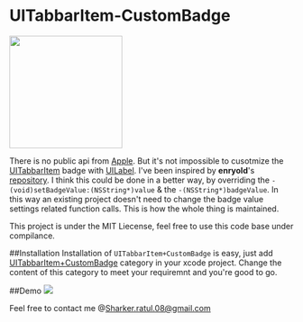 # UITabbarItem-CustomBadge

<img src='https://github.com/ratulSharker/UITabbarItem-CustomBadge/blob/ratul_adding_configurable_properties/iTunesArtwork.jpg' 
width="200px" height="200px">
<br/>

There is no public api from [Apple](https://developer.apple.com/). But it's not impossible to cusotmize the 
[UITabbarItem](https://developer.apple.com/library/ios/documentation/UIKit/Reference/UITabBarItem_Class/) badge 
with [UILabel](https://developer.apple.com/library/ios/documentation/UIKit/Reference/UILabel_Class/). I've been inspired by **enryold**'s [repository](https://github.com/enryold/UITabBarItem-CustomBadge).
I think this could be done in a better way, by overriding the `-(void)setBadgeValue:(NSString*)value` & the `-(NSString*)badgeValue`. In this way an existing project doesn't need to 
change the badge value settings related function calls. This is how the whole thing is maintained.

This project is under the MIT Liecense, feel free to use this code base under compilance.

##Installation
Installation of `UITabbarItem+CustomBadge` is easy, just add [UITabbarItem+CustomBadge](https://github.com/ratulSharker/UITabbarItem-CustomBadge/tree/master/Example/UITabbarItem%2BCustomBadge) category in your xcode project. Change the content of this category to meet your requiremnt and you're good to go.

##Demo
<img src='https://github.com/ratulSharker/UITabbarItem-CustomBadge/blob/ratul_adding_configurable_properties/demo/UITabbarItem%2BCustomBadge%2BDemo.gif'>



Feel free to contact me @Sharker.ratul.08@gmail.com
